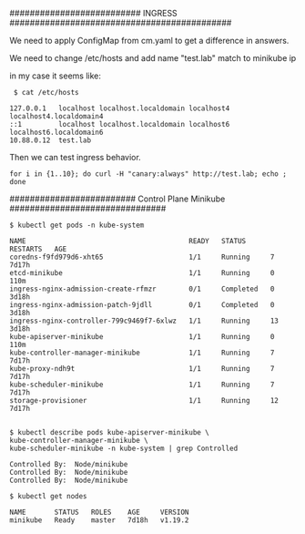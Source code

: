 ##########################  INGRESS ############################################

We need to apply ConfigMap from cm.yaml to get a difference in answers.

We need to change /etc/hosts and add name "test.lab" match to minikube ip

in my case it seems like:
```
 $ cat /etc/hosts

127.0.0.1   localhost localhost.localdomain localhost4 localhost4.localdomain4
::1         localhost localhost.localdomain localhost6 localhost6.localdomain6
10.88.0.12  test.lab
```
Then we can test ingress behavior.
```
for i in {1..10}; do curl -H "canary:always" http://test.lab; echo ; done
```

######################### Control Plane Minikube ###############################
 ```
 $ kubectl get pods -n kube-system 

NAME                                        READY   STATUS      RESTARTS   AGE
coredns-f9fd979d6-xht65                     1/1     Running     7          7d17h
etcd-minikube                               1/1     Running     0          110m
ingress-nginx-admission-create-rfmzr        0/1     Completed   0          3d18h
ingress-nginx-admission-patch-9jdll         0/1     Completed   0          3d18h
ingress-nginx-controller-799c9469f7-6xlwz   1/1     Running     13         3d18h
kube-apiserver-minikube                     1/1     Running     0          110m
kube-controller-manager-minikube            1/1     Running     7          7d17h
kube-proxy-ndh9t                            1/1     Running     7          7d17h
kube-scheduler-minikube                     1/1     Running     7          7d17h
storage-provisioner                         1/1     Running     12         7d17h


 $ kubectl describe pods kube-apiserver-minikube \
 kube-controller-manager-minikube \
 kube-scheduler-minikube -n kube-system | grep Controlled

Controlled By:  Node/minikube
Controlled By:  Node/minikube
Controlled By:  Node/minikube

 $ kubectl get nodes

NAME       STATUS   ROLES    AGE     VERSION
minikube   Ready    master   7d18h   v1.19.2

```
